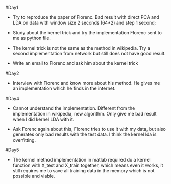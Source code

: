 #Day1
* Try to reproduce the paper of Florenc. Bad result with direct PCA and LDA on data with window size 2 seconds (64*2) and step 1 second;

* Study about the kernel trick and try the implementation Florenc sent to me as python file.

* The kernel trick is not the same as the method in wikipedia. Try a second implementation from network but still does not have good result.

* Write an email to Florenc and ask him about the kernel trick


#Day2 
* Interview with Florenc and know more about his method. He gives me an implementation which he finds in the internet.

#Day4
* Cannot understand the implementation. Different from the implementation in wikipedia, new algorithm. Only give me bad result when I did kernel LDA with it.

* Ask Forenc again about this, Florenc tries to use it with my data, but also generates only bad results with the test data. I think the kernel lda is overfitting. 

#Day5
* The kernel method implementation in matlab required do a kernel function with X_test and X_train together, which means even it works, it still requires me to save all training data in the memory which is not possible and viable. 

